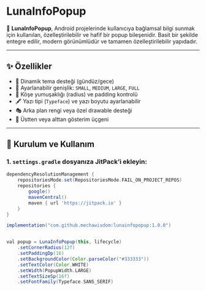 # LunaInfoPopup

🎯 **LunaInfoPopup**, Android projelerinde kullanıcıya bağlamsal bilgi sunmak için kullanılan, özelleştirilebilir ve hafif bir popup bileşenidir. Basit bir şekilde entegre edilir, modern görünümlüdür ve tamamen özelleştirilebilir yapıdadır.

---

## ✨ Özellikler

- 🎨 Dinamik tema desteği (gündüz/gece)
- 📏 Ayarlanabilir genişlik: `SMALL`, `MEDIUM`, `LARGE`, `FULL`
- 🧱 Köşe yumuşaklığı (radius) ve padding kontrolü
- 🖋 Yazı tipi (`Typeface`) ve yazı boyutu ayarlanabilir
- 🎭 Arka plan rengi veya özel drawable desteği
- 🔼 Üstten veya alttan gösterim üçgeni

---

## 🚀 Kurulum ve Kullanım

### 1. `settings.gradle` dosyanıza JitPack’i ekleyin:

```gradle
dependencyResolutionManagement {
    repositoriesMode.set(RepositoriesMode.FAIL_ON_PROJECT_REPOS)
    repositories {
        google()
        mavenCentral()
        maven { url 'https://jitpack.io' }
    }
}

implementation("com.github.mechawisdom:lunainfopopup:1.0.0")


val popup = LunaInfoPopup(this, lifecycle)
    .setCornerRadius(12f)
    .setPaddingDp(16)
    .setBackgroundColor(Color.parseColor("#333333"))
    .setTextColor(Color.WHITE)
    .setWidth(PopupWidth.LARGE)
    .setTextSizeSp(16f)
    .setFontFamily(Typeface.SANS_SERIF)
